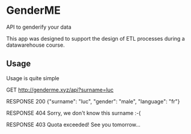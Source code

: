 # GenderME
API to genderify your data

This app was designed to support the design of ETL processes during a datawarehouse course.

## Usage

Usage is quite simple

GET
http://genderme.xyz/api?surname=luc

RESPONSE 200
{"surname": "luc", "gender": "male", "language": "fr"}

RESPONSE 404
Sorry, we don't know this surname :-(

RESPONSE 403
Quota exceeded! See you tomorrow...
